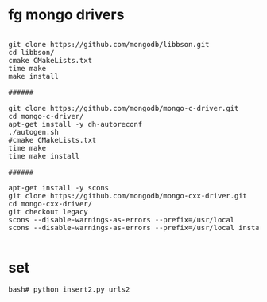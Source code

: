 # fg mongo drivers

<pre>

git clone https://github.com/mongodb/libbson.git
cd libbson/
cmake CMakeLists.txt
time make
make install

######

git clone https://github.com/mongodb/mongo-c-driver.git
cd mongo-c-driver/
apt-get install -y dh-autoreconf
./autogen.sh
#cmake CMakeLists.txt
time make
time make install

######

apt-get install -y scons
git clone https://github.com/mongodb/mongo-cxx-driver.git
cd mongo-cxx-driver/
git checkout legacy
scons --disable-warnings-as-errors --prefix=/usr/local
scons --disable-warnings-as-errors --prefix=/usr/local install

</pre>

# set

<pre>
bash# python insert2.py urls2
</pre>